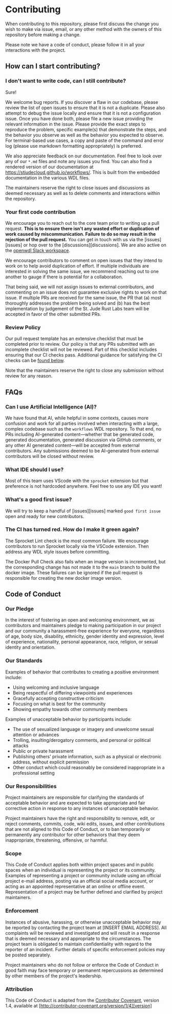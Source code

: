 # Contributing

When contributing to this repository, please first discuss the change you wish to make via issue,
email, or any other method with the owners of this repository before making a change. 

Please note we have a code of conduct, please follow it in all your interactions with the project.

## How can I start contributing?

### I don't want to write code, can I still contribute?

Sure!

We welcome bug reports. If you discover a flaw in our codebase, please review the list of open issues to ensure that it is not a duplicate. Please also attempt to debug the issue locally and ensure that it is not a configuration issue. Once you have done both, please file a new issue providing the relevant information in the issue. Please provide the exact steps to reproduce the problem, specific example(s) that demonstrate the steps, and the behavior you observe as well as the behavior you expected to observe. For terminal-based use cases, a copy and paste of the command and error log (please use markdown formatting appropriately) is preferred.

We also appreciate feedback on our documentation. Feel free to look over any of our `*.md` files and note any issues you find. You can also find a rendered version of our documentation at https://stjudecloud.github.io/workflows/. This is built from the embedded documentation in the various WDL files.

The maintainers reserve the right to close issues and discussions as deemed necessary as well as to delete comments and interactions within the repository.

### Your first code contribution

We encourage you to reach out to the core team prior to writing up a pull request. **This is to ensure there isn't any wasted effort or duplication of work caused by miscommunication. Failure to do so may result in the rejection of the pull request.** You can get in touch with us via the [issues][issues] or hop over to the [discussions][discussions]. We are also active on the [openwdl Slack workspace](https://openwdl.slack.com).

We encourage contributors to comment on open issues that they intend to work on to help avoid duplication of effort. If multiple individuals are interested in solving the same issue, we recommend reaching out to one another to gauge if there is potential for a collaboration.

That being said, we will not assign issues to external contributors, and commenting on an issue does not guarantee exclusive rights to work on that issue. If multiple PRs are received for the same issue, the PR that (a) most thoroughly addresses the problem being solved and (b) has the best implementation by judgement of the St. Jude Rust Labs team will be accepted in favor of the other submitted PRs.

### Review Policy

Our pull request template has an extensive checklist that must be completed prior to review. Our policy is that any PRs submitted with an incomplete checklist will not be reviewed. Part of this checklist includes ensuring that our CI checks pass. Additional guidance for satisfying the CI checks can be [found below](#the-ci-has-turned-red-how-do-i-make-it-green-again-ci-green).

Note that the maintainers reserve the right to close any submission without review for any reason.

## FAQs

### Can I use Artificial Intelligence (AI)?

We have found that AI, while helpful in some contexts, causes more confusion and work for all parties involved when interacting with a large, complex codebase such as the `workflows` WDL repository. To that end, no PRs including AI-generated content—whether that be generated code, generated documentation, generated discussion via GitHub comments, or any other AI generated content—will be accepted from external contributors. Any submissions deemed to be AI-generated from external contributors will be closed without review.

### What IDE should I use?

Most of this team uses VScode with the `sprocket` extension but that preference is not hardcoded anywhere. Feel free to use any IDE you want!

### What's a good first issue?

We will try to keep a handful of [issues][issues] marked `good first issue` open and ready for new contributors.

### The CI has turned red. How do I make it green again?

The Sprocket Lint check is the most common failure. We encourage contributors to run Sprocket locally via the VSCode extension. Then address any WDL style issues before committing.

The Docker Pull Check also fails when an image version is incremented, but the corresponding change has not made it to the `main` branch to build the docker image. These failures can be ignored if the pull request is responsible for creating the new docker image version.

## Code of Conduct

### Our Pledge

In the interest of fostering an open and welcoming environment, we as
contributors and maintainers pledge to making participation in our project and
our community a harassment-free experience for everyone, regardless of age, body
size, disability, ethnicity, gender identity and expression, level of experience,
nationality, personal appearance, race, religion, or sexual identity and
orientation.

### Our Standards

Examples of behavior that contributes to creating a positive environment
include:

* Using welcoming and inclusive language
* Being respectful of differing viewpoints and experiences
* Gracefully accepting constructive criticism
* Focusing on what is best for the community
* Showing empathy towards other community members

Examples of unacceptable behavior by participants include:

* The use of sexualized language or imagery and unwelcome sexual attention or
advances
* Trolling, insulting/derogatory comments, and personal or political attacks
* Public or private harassment
* Publishing others' private information, such as a physical or electronic
  address, without explicit permission
* Other conduct which could reasonably be considered inappropriate in a
  professional setting

### Our Responsibilities

Project maintainers are responsible for clarifying the standards of acceptable
behavior and are expected to take appropriate and fair corrective action in
response to any instances of unacceptable behavior.

Project maintainers have the right and responsibility to remove, edit, or
reject comments, commits, code, wiki edits, issues, and other contributions
that are not aligned to this Code of Conduct, or to ban temporarily or
permanently any contributor for other behaviors that they deem inappropriate,
threatening, offensive, or harmful.

### Scope

This Code of Conduct applies both within project spaces and in public spaces
when an individual is representing the project or its community. Examples of
representing a project or community include using an official project e-mail
address, posting via an official social media account, or acting as an appointed
representative at an online or offline event. Representation of a project may be
further defined and clarified by project maintainers.

### Enforcement

Instances of abusive, harassing, or otherwise unacceptable behavior may be
reported by contacting the project team at [INSERT EMAIL ADDRESS]. All
complaints will be reviewed and investigated and will result in a response that
is deemed necessary and appropriate to the circumstances. The project team is
obligated to maintain confidentiality with regard to the reporter of an incident.
Further details of specific enforcement policies may be posted separately.

Project maintainers who do not follow or enforce the Code of Conduct in good
faith may face temporary or permanent repercussions as determined by other
members of the project's leadership.

### Attribution

This Code of Conduct is adapted from the [Contributor Covenant][homepage], version 1.4,
available at [http://contributor-covenant.org/version/1/4][version]

[homepage]: http://contributor-covenant.org
[version]: http://contributor-covenant.org/version/1/4/